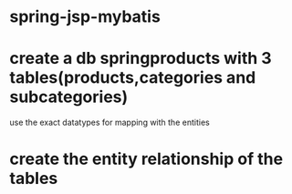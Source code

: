 # spring-jsp-mybatis
# create a db springproducts with 3 tables(products,categories and subcategories)
use the exact datatypes for mapping with the entities
# create the entity relationship of the tables 
